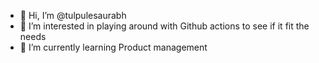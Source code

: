 - 👋 Hi, I’m @tulpulesaurabh
- 👀 I’m interested in playing around with Github actions to see if it fit the needs
- 🌱 I’m currently learning Product management

<!---
tulpulesaurabh/tulpulesaurabh is a ✨ special ✨ repository because its `README.md` (this file) appears on your GitHub profile.
You can click the Preview link to take a look at your changes.
--->

